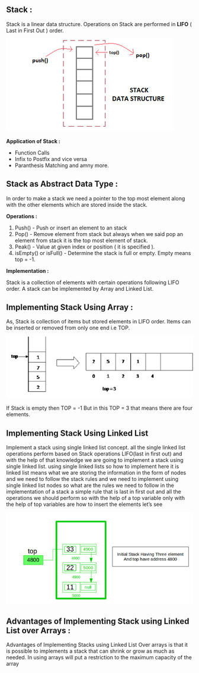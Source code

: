 ## Stack :

Stack is a linear data structure. Operations on Stack are performed in **LIFO** ( Last in First Out ) order.

![](images/stack-data-structure.png)

**Application of Stack :**
* Function Calls
* Infix to Postfix and vice versa
* Paranthesis Matching and amny more.

## Stack as Abstract Data Type :

In order to make a stack we need a pointer to the top most element along with the other elements which are stored inside the stack.

**Operations :**
1. Push() - Push or insert an element to an stack
2. Pop() - Remove element from stack but always when we said pop an element from stack it is the top most element of stack. 
3. Peak() - Value at given index or position ( it is specified ).
4. isEmpty() or isFull() - Determine the stack is full or empty. Empty means top = -1.

**Implementation :**

Stack is a collection of elements with certain operations following LIFO order. A stack can be implemented by Array and Linked List.

## Implementing Stack Using Array :

As, Stack is collection of items but stored elements in LIFO order. Items can be inserted or removed from only one end i.e TOP. 

![](images/Stack-as-array.gif)

If Stack is empty then TOP = -1 But in this TOP = 3 that means there are four elements.

## Implementing Stack Using Linked List

Implement a stack using single linked list concept. all the single linked list operations perform based on Stack operations LIFO(last in first out) and with the help of that knowledge we are going to implement a stack using single linked list. using single linked lists so how to implement here it is linked list means what we are storing the information in the form of nodes and we need to follow the stack rules and we need to implement using single linked list nodes so what are the rules we need to follow in the implementation of a stack a simple rule that is last in first out and all the operations we should perform so with the help of a top variable only with the help of top variables are how to insert the elements let’s see

![](images/stack-LL.png)


## Advantages of Implementing Stack using Linked List over Arrays :

Advantages of Implementing Stacks using Linked List Over arrays is that it is possible to implements a stack that can shrink or grow as much as needed. In using arrays will put a restriction to the maximum capacity of the array 
